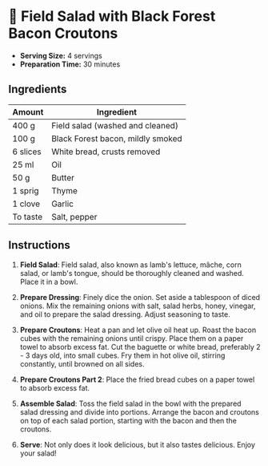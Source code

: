 # 🥬 Field Salad with Black Forest Bacon Croutons

- **Serving Size:** 4 servings
- **Preparation Time:** 30 minutes

## Ingredients

| Amount       | Ingredient                                |
|--------------|-------------------------------------------|
| 400 g        | Field salad (washed and cleaned)          |
| 100 g        | Black Forest bacon, mildly smoked         |
| 6 slices     | White bread, crusts removed               |
| 25 ml        | Oil                                       |
| 50 g         | Butter                                    |
| 1 sprig      | Thyme                                     |
| 1 clove      | Garlic                                    |
| To taste     | Salt, pepper                              |

## Instructions

1. **Field Salad**: Field salad, also known as lamb's lettuce, mâche, corn salad, or lamb's tongue, should be thoroughly cleaned and washed. Place it in a bowl.

2. **Prepare Dressing**: Finely dice the onion. Set aside a tablespoon of diced onions. Mix the remaining onions with salt, salad herbs, honey, vinegar, and oil to prepare the salad dressing. Adjust seasoning to taste.

3. **Prepare Croutons**: Heat a pan and let olive oil heat up. Roast the bacon cubes with the remaining onions until crispy. Place them on a paper towel to absorb excess fat. Cut the baguette or white bread, preferably 2 - 3 days old, into small cubes. Fry them in hot olive oil, stirring constantly, until browned on all sides.

4. **Prepare Croutons Part 2**: Place the fried bread cubes on a paper towel to absorb excess fat.

5. **Assemble Salad**: Toss the field salad in the bowl with the prepared salad dressing and divide into portions. Arrange the bacon and croutons on top of each salad portion, starting with the bacon and then the croutons.

6. **Serve**: Not only does it look delicious, but it also tastes delicious. Enjoy your salad!

